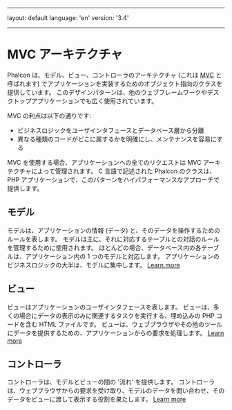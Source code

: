 * * *

layout: default language: 'en' version: '3.4'

* * *

<a name='architecture'></a>

# MVC アーキテクチャ

Phalcon は、モデル、ビュー、コントローラのアーキテクチャ (これは [MVC](https://en.wikipedia.org/wiki/Model–view–controller) と呼ばれます) でアプリケーションを実装するためのオブジェクト指向のクラスを提供しています。 このデザインパターンは、他のウェブフレームワークやデスクトップアプリケーションでも広く使用されています。

MVC の利点は以下の通りです:

* ビジネスロジックをユーザインタフェースとデータベース層から分離
* 異なる種類のコードがどこに属するかを明確にし、メンテナンスを容易にする

MVC を使用する場合、アプリケーションへの全てのリクエストは MVC アーキテクチャによって管理されます。 C 言語で記述された Phalcon のクラスは、PHP アプリケーションで、このパターンをハイパフォーマンスなアプローチで提供します。

<a name='models'></a>

## モデル

モデルは、アプリケーションの情報 (データ) と、そのデータを操作するためのルールを表します。 モデルは主に、それに対応するテーブルとの対話のルールを管理するために使用されます。 ほとんどの場合、データベース内の各テーブルは、アプリケーション内の 1 つのモデルと対応します。 アプリケーションのビジネスロジックの大半は、モデルに集中します。 [Learn more](/3.4/en/models)

<a name='views'></a>

## ビュー

ビューはアプリケーションのユーザインタフェースを表します。 ビューは、多くの場合にデータの表示のみに関連するタスクを実行する、埋め込みの PHP コードを含む HTML ファイルです。 ビューは、ウェブブラウザやその他のツールにデータを提供するための、アプリケーションからの要求を処理します。 [Learn more](/3.4/en/views)

<a name='controllers'></a>

## コントローラ

コントローラは、モデルとビューの間の '流れ' を提供します。 コントローラは、ウェブブラウザからの要求を受け取り、モデルのデータを問い合わせ、そのデータをビューに渡して表示する役割を果たします。 [Learn more](/3.4/en/controllers)